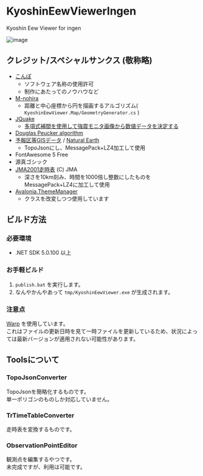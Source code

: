 # KyoshinEewViewerIngen
Kyoshin Eew Viewer for ingen

![image](https://user-images.githubusercontent.com/5910959/127734799-779f2237-9100-4aed-bcec-a51de7ff1ba3.png)

## クレジット/スペシャルサンクス (敬称略)

- [こんぽ](https://twitter.com/compo031)
  - ソフトウェア名称の使用許可
  - 制作にあたってのノウハウなど
- [M-nohira](https://github.com/M-nohira)
  - 距離と中心座標から円を描画するアルゴリズム( `KyoshinEewViewer.Map/GeometryGenerator.cs` )
- [JQuake](https://jquake.net/)
  - [多項式補間を使用して強震モニタ画像から数値データを決定する](https://qiita.com/NoneType1/items/a4d2cf932e20b56ca444)
- [Douglas Peucker algorithm](https://www.codeproject.com/Articles/18936/A-C-Implementation-of-Douglas-Peucker-Line-Appro)
- [予報区等GISデータ](https://www.data.jma.go.jp/developer/gis.html) / [Natural Earth](https://www.naturalearthdata.com/)
  - TopoJsonにし、MessagePack+LZ4加工して使用
- FontAwesome 5 Free
- 源真ゴシック
- [JMA2001走時表](https://www.data.jma.go.jp/svd/eqev/data/bulletin/catalog/appendix/trtime/trt_j.html) (C) JMA
  - 深さを10km刻み、時間を1000倍し整数にしたものをMessagePack+LZ4に加工して使用
- [Avalonia.ThemeManager](https://github.com/wieslawsoltes/Avalonia.ThemeManager)
  - クラスを改変しつつ使用しています

## ビルド方法

### 必要環境

- .NET SDK 5.0.100 以上

### お手軽ビルド

1. `publish.bat` を実行します。
2. なんやかんやあって `tmp/KyoshinEewViewer.exe` が生成されます。

### 注意点

[Warp](https://github.com/dgiagio/warp) を使用しています。  
これはファイルの更新日時を見て一時ファイルを更新しているため、状況によっては最新バージョンが適用されない可能性があります。

## Toolsについて

### TopoJsonConverter

TopoJsonを簡略化するものです。  
単一ポリゴンのものしか対応していません。

### TrTimeTableConverter

走時表を変換するものです。

### ObservationPointEditor

観測点を編集するやつです。  
未完成ですが、利用は可能です。
